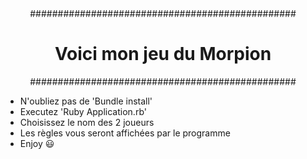 <div align="center">
################################################

<h1>Voici mon jeu du Morpion</h1>

################################################

</div>

- N'oubliez pas de 'Bundle install'
- Executez 'Ruby Application.rb'
- Choisissez le nom des 2 joueurs
- Les règles vous seront affichées par le programme
- Enjoy :smiley:
